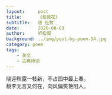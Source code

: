 ```yaml
---
layout:     post
title:      《紫薇花》
subtitle:   唐 杜牧
date:       2020-08-03
author:     听松阁
background: ../img/post-bg-poem-34.jpg
category: poem
tags:
    - 美文
    - 古典诗词
---
```


晓迎秋露一枝新，不占园中最上春。<br>
桃李无言又何在，向风偏笑艳阳人。<br>
